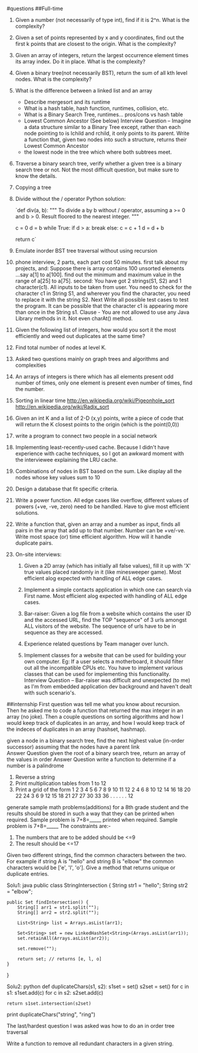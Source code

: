 #questions
##Full-time

1. 	Given a number (not necessarily of type int), find if it is 2^n. What is the complexity?

2. 	Given a set of points represented by x and y coordinates, 
	find out the first k points that are closest to the origin. What is the complexity?

3. 	Given an array of integers, return the largest occurrence element times its array index. Do it in place. 
   	What is the complexity?

4. 	Given a binary tree(not necessarily BST), return the sum of all kth level nodes. What is the complexity? 

5. 	What is the difference between a linked list and an array
	- Describe mergesort and its runtime
	- What is a hash table, hash function, runtimes, collision, etc.
	- What is a Binary Search Tree, runtimes... pros/cons vs hash table
	- Lowest Common Ancestor (See below)
	Interview Question – Imagine a data structure similar to a Binary Tree except, 
	rather than each node pointing to is lchild and rchild, it only points to its parent. 
	Write a function that, given two nodes into such a structure, returns their Lowest Common Ancestor 
	- the lowest node in the tree which where both subtrees meet.

6. 	Traverse a binary search tree, verify whether a given tree is a binary search tree or not. 
	Not the most difficult question, but make sure to know the details.  

7. 	Copying a tree

8.  Divide without the / operator
	Python solution:

	`def div(a, b):
    """
    To divide a by b without / operator,
    assuming a >= 0 and b > 0.
    Result floored to the nearest integer.
    """

    c = 0
    d = b
    while True:
        if d > a:
            break
        else:
            c = c + 1
            d = d + b

    return c`

9.	Emulate inorder BST tree traversal without using recursion

10.	phone interview, 2 parts, each part cost 50 minutes.
	first talk about my projects, and:
	Suppose there is array contains 100 unsorted elements ...say a[1] to a[100].
	find out the minimum and maximum value in the range of a[25] to a[75].
	second:
	You have got 2 strings(S1, S2) and 1 character(c1). All inputs to be taken from user. You need to check for the character c1 in String S1, and wherever you find the character, you need to replace it with the string S2.
	Next Write all possible test cases to test the program.
	It can be possible that the character c1 is appearing more than once in the String s1.
	Clause - You are not allowed to use any Java Library methods in it. Not even charAt() method.

11.	Given the following list of integers, how would you sort it the most efficiently 
	and weed out duplicates at the same time?

12. Find total number of nodes at level K.

13.	Asked two questions mainly on graph trees and algorithms and complexities

14.	An arrays of integers is there which has all elements present odd number of times, 
	only one element is present even number of times, find the number.

15.	Sorting in linear time 
	http://en.wikipedia.org/wiki/Pigeonhole_sort
	http://en.wikipedia.org/wiki/Radix_sort

16.	Given an int K and a list of 2-D (x,y) points, write a piece of code 
	that will return the K closest points to the origin (which is the point(0,0))

17.	 write a program to connect two people in a social network

18.	Implementing least-recently-used cache. Because I didn't have experience with cache techniques,
	so I got an awkward moment with the interviewee explaining the LRU cache.  

19.	Combinations of nodes in BST based on the sum. Like display all the nodes whose key values sum to 10 

20.	Design a database that fit specific criteria.

21.	Write a power function. All edge cases like overflow, different values of powers (+ve, -ve, zero) 
	need to be handled. Have to give most efficient solutions.

22.	 Write a function that, given an array and a number as input, 
	 finds all pairs in the array that add up to that number. 
	 Number can be +ve/-ve. Write most space (or) time efficient algorithm. 
	 How will it handle duplicate pairs.

23.	On-site interviews:

	1. Given a 2D array (which has initially all false values), fill it up with 'X' true values placed randomly in it (like minesweeper game). Most efficient alog expected with handling of ALL edge cases.

	2. Implement a simple contacts application in which one can search via First name. Most efficient alog expected with handling of ALL edge cases.

	3. Bar-raiser: Given a log file from a website which contains the user ID and the accessed URL, find the TOP "sequence" of 3 urls amongst ALL visitors of the website. The sequence of urls have to be in sequence as they are accessed.

	4. Experience related questions by Team manager over lunch.

	5. Implement classes for a website that can be used for building your own computer. Eg: If a user selects a motherboard, it should filter out all the incompatible CPUs etc. You have to implement various classes that can be used for implementing this functionality.
	Interview Question – Bar-raiser was difficult and unexpected (to me) as I'm from embedded application dev background and haven't dealt with such scenario's. 


##internship
First question was tell me what you know about recursion. 
Then he asked me to code a function that returned the max integer in an array (no joke). 
Then a couple questions on sorting algorithms and how I would keep track of duplicates in an array, 
and how I would keep track of the indeces of duplicates in an array (hashset, hashmap).

given a node in a binary search tree, find the next highest value (in-order successor) 
assuming that the nodes have a parent link   
Answer Question
given the root of a binary search tree, return an array of the values in order   Answer Question
write a function to determine if a number is a palindrome  

1) Reverse a string
2) Print multiplication tables from 1 to 12
3)	Print a grid of the form
	1 2 3 4 5 6 7 8 9 10 11 12
	2 4 6 8 10 12 14 16 18 20 22 24
	3 6 9 12 15 18 21 27 27 30 33 36
	.
	.
	.
	.
	.
	.
	12

generate sample math problems(additions) for a 8th grade student and 
the results should be stored in such a way that they can be printed 
when required. Sample problem is 7+8=_____
printed when required. Sample problem is 7+8=_____
The constraints are:-
1) The numbers that are to be added should be <=9
2) The result should be <=17


Given two different strings, find the common characters between the two. 
For example if string A is "hello" and string B is "elbow" the common characters would be ['e', 'l', 'o']. 
Give a method that returns unique or duplicate entries.

Solu1: java
public class StringIntersection {
    String str1 = "hello";
    String str2 = "elbow";

    public Set findIntersection() {
        String[] arr1 = str1.split("");
        String[] arr2 = str2.split("");

        List<String> list = Arrays.asList(arr1);

        Set<String> set = new LinkedHashSet<String>(Arrays.asList(arr1));
        set.retainAll(Arrays.asList(arr2));

        set.remove("");

        return set; // returns [e, l, o]
    }
}

Solu2: python
def duplicateChars(s1, s2):
    s1set = set()
    s2set = set()
    for c in s1:
        s1set.add(c)
    for c in s2:
        s2set.add(c)

    return s1set.intersection(s2set)

print duplicateChars("string", "ring")

The last/hardest question I was asked was how to do an in order tree traversal

Write a function to remove all redundant characters in a given string. 

